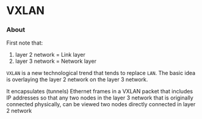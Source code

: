 # VXLAN
### About
First note that: 
1. layer 2 network = Link layer
2. layer 3 network = Network layer


`VXLAN` is a new technological trend that tends to replace `LAN`. The basic idea is overlaying the layer 2 network on the layer 3 network.

It encapsulates (tunnels) Ethernet frames in a VXLAN packet that includes IP addresses so that any two nodes in the layer 3 network that is originally connected physically, can be viewed two nodes directly connected in layer 2 network
